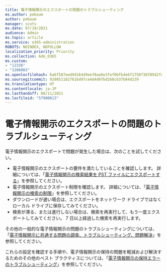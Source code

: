 ```yaml
---
title: 電子情報開示のエクスポートの問題のトラブルシューティング
ms.author: pebaum
author: pebaum
manager: scotv
ms.date: 07/19/2021
audience: Admin
ms.topic: article
ms.service: o365-administration
ROBOTS: NOINDEX, NOFOLLOW
localization_priority: Priority
ms.collection: Adm_O365
ms.custom:
- "12336"
- "3200003"
ms.openlocfilehash: 6a6f587eed94164d9eef8ae6e3fef0bfb4e6f1758f36f8942fd3db25a4549408
ms.sourcegitcommit: 920051182781bd97ce4d4d6fbd268cb37b84d239
ms.translationtype: HT
ms.contentlocale: ja-JP
ms.lasthandoff: 08/11/2021
ms.locfileid: "57900613"
---
```

# <a name="troubleshooting-ediscovery-export-issues"></a>電子情報開示のエクスポートの問題のトラブルシューティング

電子情報開示のエクスポートで問題が発生した場合は、次のことを試してください。

- 電子情報開示のエクスポートの要件を満たしていることを確認しします。 詳細については、「[電子情報開示の検索結果を PST ファイルにエクスポートする](https://docs.microsoft.com/exchange/security-and-compliance/in-place-ediscovery/export-search-results#what-do-you-need-to-know-before-you-begin)」を参照してください。
- 電子情報開示のエクスポート制限を確認します。 詳細については、「[電子情報開示の検索の制限](https://docs.microsoft.com/microsoft-365/compliance/limits-for-content-search#export-limits)」を参照してください。
- ダウンロードが遅い場合は、エクスポートをネットワーク ドライブではなくローカル ドライブに保存してみてください。
- 検索が滞る、または進行しない場合は、検索を再実行して、もう一度エクスポートしてみてください。 7 日以上経過した検索を再実行します。

その他の一般的な電子情報開示の問題のトラブルシューティングについては、「[電子情報開示に共通する問題の調査、トラブルシューティング、問題解決](https://docs.microsoft.com/microsoft-365/compliance/ediscovery-troubleshooting-common-issues)」を参照してください。

これらの設定を確認する手順や、電子情報開示の保持の問題を軽減および解決するためのその他のベスト プラクティスについては、「[電子情報開示の保持エラーのトラブルシューティング](https://docs.microsoft.com/microsoft-365/compliance/hold-distribution-errors)」を参照してください。